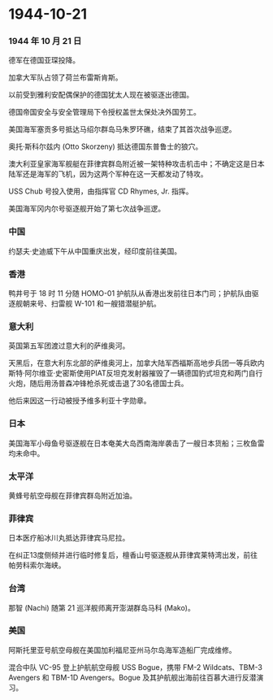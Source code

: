 # 1944-10-21

### 1944 年 10 月 21 日

德军在德国亚琛投降。

加拿大军队占领了荷兰布雷斯肯斯。

以前受到雅利安配偶保护的德国犹太人现在被驱逐出德国。

德国帝国安全与安全管理局下令授权盖世太保处决外国劳工。

美国海军塞贡多号抵达马绍尔群岛马朱罗环礁，结束了其首次战争巡逻。

奥托·斯科尔兹内 (Otto Skorzeny) 抵达德国东普鲁士的狼穴。

澳大利亚皇家海军舰艇在菲律宾群岛附近被一架特种攻击机击中；不确定这是日本陆军还是海军的飞机，因为这两个军种在这一天都发动了特攻。

USS Chub 号投入使用，由指挥官 CD Rhymes, Jr. 指挥。

美国海军冈内尔号驱逐舰开始了第七次战争巡逻。

### 中国

约瑟夫·史迪威下午从中国重庆出发，经印度前往美国。

### 香港

鸭井号于 18 时 11 分随 HOMO-01
护航队从香港出发前往日本门司；护航队由驱逐舰朝来号、扫雷舰 W-101
和一艘猎潜艇护航。

### 意大利

英国第五军团渡过意大利的萨维奥河。

天黑后，在意大利东北部的萨维奥河上，加拿大陆军西福斯高地步兵团一等兵欧内斯特·阿尔维亚·史密斯使用PIAT反坦克发射器摧毁了一辆德国豹式坦克和两门自行火炮，随后用汤普森冲锋枪杀死或击退了30名德国士兵。

他后来因这一行动被授予维多利亚十字勋章。

### 日本

美国海军小母鱼号驱逐舰在日本奄美大岛西南海岸袭击了一艘日本货船；三枚鱼雷均未命中。

### 太平洋

黄蜂号航空母舰在菲律宾群岛附近加油。

### 菲律宾

日本医疗船冰川丸抵达菲律宾马尼拉。

在纠正13度侧倾并进行临时修复后，檀香山号驱逐舰从菲律宾莱特湾出发，前往帕劳科索尔海峡。

### 台湾

那智 (Nachi) 随第 21 巡洋舰师离开澎湖群岛马科 (Mako)。

### 美国

阿斯托里亚号航空母舰在美国加利福尼亚州马尔岛海军造船厂完成维修。

混合中队 VC-95 登上护航航空母舰 USS Bogue，携带 FM-2 Wildcats、TBM-3
Avengers 和 TBM-1D Avengers。Bogue
及其护航舰出海前往百慕大进行反潜演习。